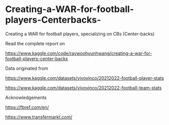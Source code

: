 # Creating-a-WAR-for-football-players-Centerbacks-
Creating a WAR for football players, specializing on CBs (Center-backs)

Read the complete report on

https://www.kaggle.com/code/raywoohyunhwang/creating-a-war-for-football-players-center-backs

Data originated from

https://www.kaggle.com/datasets/vivovinco/20212022-football-player-stats

https://www.kaggle.com/datasets/vivovinco/20212022-football-team-stats


Acknowledgements 

https://fbref.com/en/

https://www.transfermarkt.com/
